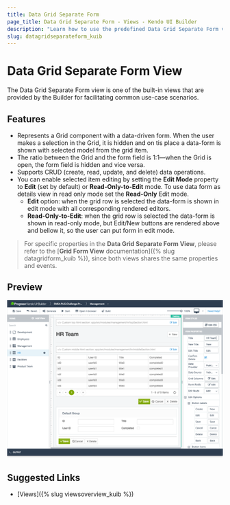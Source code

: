 ```yaml
---
title: Data Grid Separate Form
page_title: Data Grid Separate Form - Views - Kendo UI Builder
description: "Learn how to use the predefined Data Grid Separate Form view which is provided by the Kendo UI Builder tool for creating and managing Angular and AngularJS-based web applications."
slug: datagridseparateform_kuib
---
```


# Data Grid Separate Form View

The Data Grid Separate Form view is one of the built-in views that are provided by the Builder for facilitating common use-case scenarios.

## Features

* Represents a Grid component with a data-driven form. When the user makes a selection in the Grid, it is hidden and on tis place a data-form is shown with selected model from the grid item.
* The ratio between the Grid and the form field is 1:1&mdash;when the Grid is open, the form field is hidden and vice versa.
* Supports CRUD (create, read, update, and delete) data operations.
* You can enable selected item editing by setting the **Edit Mode** property to **Edit** (set by default) or **Read-Only-to-Edit** mode. To use data form as details view in read only mode set the **Read-Only** Edit mode.
    * **Edit** option: when the grid row is selected the data-form is shown in edit mode with all corresponding rendered editors.
    * **Read-Only-to-Edit**: when the grid row is selected the data-form is shown in read-only mode, but Edit/New buttons are rendered above and bellow it, so the user can put form in edit mode.

> For specific properties in the **Data Grid Separate Form View**, please refer to the [**Grid Form View** documentation]({% slug datagridform_kuib %}), since both views shares the same properties and events.

## Preview

<img src="../images/kuib-views-data-grid-separate-form.png" class="img-responsive" alt="Data Grid Separate Form View"/>

## Suggested Links

* [Views]({% slug viewsoverview_kuib %})
